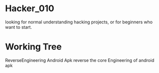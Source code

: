 # Hacker_010
looking for normal understanding hacking projects, or for beginners who want to start. 

# Working Tree 

ReverseEngineering Android Apk 
reverse the core Engineering of android apk 